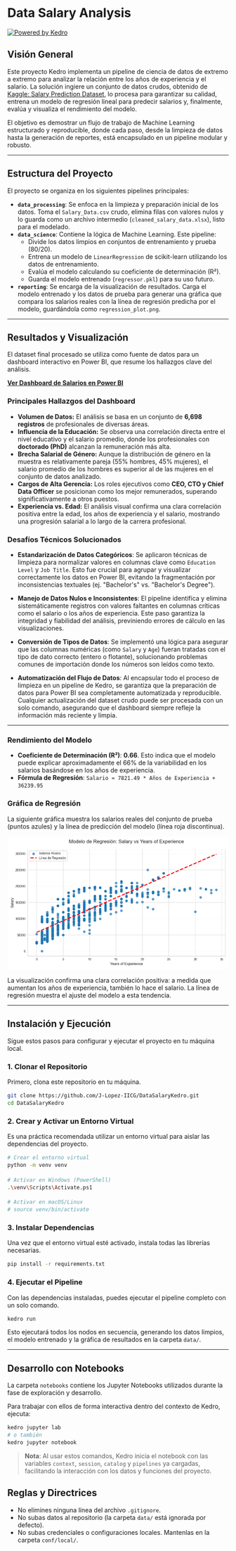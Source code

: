 # Data Salary Analysis

[![Powered by Kedro](https://img.shields.io/badge/powered_by-kedro-ffc900?logo=kedro)](https://kedro.org)

## Visión General

Este proyecto Kedro implementa un pipeline de ciencia de datos de extremo a extremo para analizar la relación entre los años de experiencia y el salario. La solución ingiere un conjunto de datos crudos, obtenido de [Kaggle: Salary Prediction Dataset](https://www.kaggle.com/datasets/wardabilal/salary-prediction-dataset), lo procesa para garantizar su calidad, entrena un modelo de regresión lineal para predecir salarios y, finalmente, evalúa y visualiza el rendimiento del modelo.

El objetivo es demostrar un flujo de trabajo de Machine Learning estructurado y reproducible, donde cada paso, desde la limpieza de datos hasta la generación de reportes, está encapsulado en un pipeline modular y robusto.

---

## Estructura del Proyecto

El proyecto se organiza en los siguientes pipelines principales:

*   **`data_processing`**: Se enfoca en la limpieza y preparación inicial de los datos. Toma el `Salary_Data.csv` crudo, elimina filas con valores nulos y lo guarda como un archivo intermedio (`cleaned_salary_data.xlsx`), listo para el modelado.
*   **`data_science`**: Contiene la lógica de Machine Learning. Este pipeline:
    *   Divide los datos limpios en conjuntos de entrenamiento y prueba (80/20).
    *   Entrena un modelo de `LinearRegression` de scikit-learn utilizando los datos de entrenamiento.
    *   Evalúa el modelo calculando su coeficiente de determinación (R²).
    *   Guarda el modelo entrenado (`regressor.pkl`) para su uso futuro.
*   **`reporting`**: Se encarga de la visualización de resultados. Carga el modelo entrenado y los datos de prueba para generar una gráfica que compara los salarios reales con la línea de regresión predicha por el modelo, guardándola como `regression_plot.png`.

---

## Resultados y Visualización

El dataset final procesado se utiliza como fuente de datos para un dashboard interactivo en Power BI, que resume los hallazgos clave del análisis.

[**Ver Dashboard de Salarios en Power BI**](https://app.powerbi.com/view?r=eyJrIjoiNGE1ZGMwMTItYjVhNS00NWEwLTgyNDItZjkyYTBhOTUyY2M2IiwidCI6ImRmNGI2MzcyLWEwM2EtNDZmMC05YmY1LTdmOGQzNzhhMzMzNCIsImMiOjR9)

### Principales Hallazgos del Dashboard

*   **Volumen de Datos:** El análisis se basa en un conjunto de **6,698 registros** de profesionales de diversas áreas.
*   **Influencia de la Educación:** Se observa una correlación directa entre el nivel educativo y el salario promedio, donde los profesionales con **doctorado (PhD)** alcanzan la remuneración más alta.
*   **Brecha Salarial de Género:** Aunque la distribución de género en la muestra es relativamente pareja (55% hombres, 45% mujeres), el salario promedio de los hombres es superior al de las mujeres en el conjunto de datos analizado.
*   **Cargos de Alta Gerencia:** Los roles ejecutivos como **CEO, CTO y Chief Data Officer** se posicionan como los mejor remunerados, superando significativamente a otros puestos.
*   **Experiencia vs. Edad:** El análisis visual confirma una clara correlación positiva entre la edad, los años de experiencia y el salario, mostrando una progresión salarial a lo largo de la carrera profesional.

### Desafíos Técnicos Solucionados

*   **Estandarización de Datos Categóricos**: Se aplicaron técnicas de limpieza para normalizar valores en columnas clave como `Education Level` y `Job Title`. Esto fue crucial para agrupar y visualizar correctamente los datos en Power BI, evitando la fragmentación por inconsistencias textuales (ej. "Bachelor's" vs. "Bachelor's Degree").

*   **Manejo de Datos Nulos e Inconsistentes**: El pipeline identifica y elimina sistemáticamente registros con valores faltantes en columnas críticas como el salario o los años de experiencia. Este paso garantiza la integridad y fiabilidad del análisis, previniendo errores de cálculo en las visualizaciones.

*   **Conversión de Tipos de Datos**: Se implementó una lógica para asegurar que las columnas numéricas (como `Salary` y `Age`) fueran tratadas con el tipo de dato correcto (entero o flotante), solucionando problemas comunes de importación donde los números son leídos como texto.

*   **Automatización del Flujo de Datos**: Al encapsular todo el proceso de limpieza en un pipeline de Kedro, se garantiza que la preparación de datos para Power BI sea completamente automatizada y reproducible. Cualquier actualización del dataset crudo puede ser procesada con un solo comando, asegurando que el dashboard siempre refleje la información más reciente y limpia.

---

### Rendimiento del Modelo

*   **Coeficiente de Determinación (R²)**: **0.66**. Esto indica que el modelo puede explicar aproximadamente el 66% de la variabilidad en los salarios basándose en los años de experiencia.
*   **Fórmula de Regresión**: `Salario ≈ 7821.49 * Años de Experiencia + 36239.95`

### Gráfica de Regresión

La siguiente gráfica muestra los salarios reales del conjunto de prueba (puntos azules) y la línea de predicción del modelo (línea roja discontinua).

![Gráfica de Regresión Lineal](data/08_reporting/regression_plot.png)

La visualización confirma una clara correlación positiva: a medida que aumentan los años de experiencia, también lo hace el salario. La línea de regresión muestra el ajuste del modelo a esta tendencia.

---

## Instalación y Ejecución

Sigue estos pasos para configurar y ejecutar el proyecto en tu máquina local.

### 1. Clonar el Repositorio

Primero, clona este repositorio en tu máquina.

```bash
git clone https://github.com/J-Lopez-IICG/DataSalaryKedro.git
cd DataSalaryKedro
```

### 2. Crear y Activar un Entorno Virtual

Es una práctica recomendada utilizar un entorno virtual para aislar las dependencias del proyecto.

```bash
# Crear el entorno virtual
python -m venv venv

# Activar en Windows (PowerShell)
.\venv\Scripts\Activate.ps1

# Activar en macOS/Linux
# source venv/bin/activate
```

### 3. Instalar Dependencias

Una vez que el entorno virtual esté activado, instala todas las librerías necesarias.

```bash
pip install -r requirements.txt
```

### 4. Ejecutar el Pipeline

Con las dependencias instaladas, puedes ejecutar el pipeline completo con un solo comando.

```bash
kedro run
```

Esto ejecutará todos los nodos en secuencia, generando los datos limpios, el modelo entrenado y la gráfica de resultados en la carpeta `data/`.

---

## Desarrollo con Notebooks

La carpeta `notebooks` contiene los Jupyter Notebooks utilizados durante la fase de exploración y desarrollo.

Para trabajar con ellos de forma interactiva dentro del contexto de Kedro, ejecuta:

```bash
kedro jupyter lab
# o también
kedro jupyter notebook
```

> **Nota**: Al usar estos comandos, Kedro inicia el notebook con las variables `context`, `session`, `catalog` y `pipelines` ya cargadas, facilitando la interacción con los datos y funciones del proyecto.

## Reglas y Directrices

*   No elimines ninguna línea del archivo `.gitignore`.
*   No subas datos al repositorio (la carpeta `data/` está ignorada por defecto).
*   No subas credenciales o configuraciones locales. Mantenlas en la carpeta `conf/local/`.
